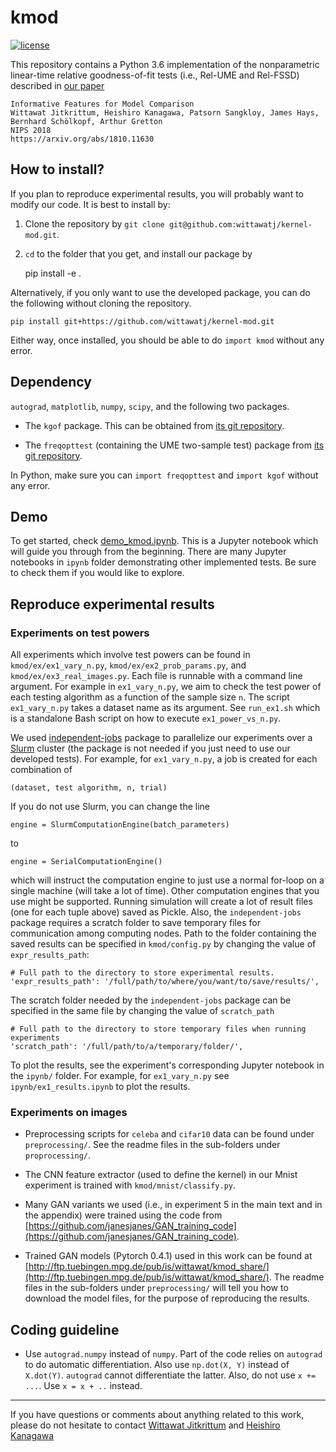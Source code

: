 # kmod

[![license](https://img.shields.io/github/license/mashape/apistatus.svg)](https://github.com/wittawatj/kernel-mod/blob/master/LICENSE)

This repository contains a Python 3.6 implementation of the nonparametric
linear-time relative goodness-of-fit tests (i.e., Rel-UME and Rel-FSSD)
described in [our paper](https://arxiv.org/abs/1810.11630)

    Informative Features for Model Comparison
    Wittawat Jitkrittum, Heishiro Kanagawa, Patsorn Sangkloy, James Hays, Bernhard Schölkopf, Arthur Gretton
    NIPS 2018
    https://arxiv.org/abs/1810.11630

## How to install?

If you plan to reproduce experimental results, you will probably want to modify
our code. It is best to install by:

1. Clone the repository by `git clone git@github.com:wittawatj/kernel-mod.git`.
2. `cd` to the folder that you get, and install our package by

    pip install -e .

Alternatively, if you only want to use the developed package, you can do the
following without cloning the repository. 

    pip install git+https://github.com/wittawatj/kernel-mod.git

Either way, once installed, you should be able to do `import kmod` without any error.


## Dependency

`autograd`, `matplotlib`, `numpy`, `scipy`, and the following two packages.

* The `kgof` package. This can be obtained from [its git
  repository](https://github.com/wittawatj/kernel-gof).

* The `freqopttest` (containing the UME two-sample test) package
  from  [its git repository](https://github.com/wittawatj/interpretable-test).

 In Python, make sure you can `import freqopttest` and `import kgof` without
   any error.


## Demo

To get started, check
[demo_kmod.ipynb](https://github.com/wittawatj/kernel-mod/blob/master/ipynb/demo_kmod.ipynb).
This is a Jupyter notebook which will guide you through from the beginning.
There are many Jupyter notebooks in `ipynb` folder demonstrating other
implemented tests. Be sure to check them if you would like to explore.


## Reproduce experimental results


### Experiments on test powers

All experiments which involve test powers can be found in
`kmod/ex/ex1_vary_n.py`, `kmod/ex/ex2_prob_params.py`, and
`kmod/ex/ex3_real_images.py`. Each file is runnable with a command line
argument. For example in
`ex1_vary_n.py`, we aim to check the test power of each testing algorithm
as a function of the sample size `n`. The script `ex1_vary_n.py` takes a
dataset name as its argument. See `run_ex1.sh` which is a standalone Bash
script on how to execute  `ex1_power_vs_n.py`.

We used [independent-jobs](https://github.com/wittawatj/independent-jobs)
package to parallelize our experiments over a
[Slurm](http://slurm.schedmd.com/) cluster (the package is not needed if you
just need to use our developed tests). For example, for
`ex1_vary_n.py`, a job is created for each combination of 

    (dataset, test algorithm, n, trial)

If you do not use Slurm, you can change the line 

    engine = SlurmComputationEngine(batch_parameters)

to 

    engine = SerialComputationEngine()

which will instruct the computation engine to just use a normal for-loop on a
single machine (will take a lot of time). Other computation engines that you
use might be supported. Running simulation will
create a lot of result files (one for each tuple above) saved as Pickle. Also, the `independent-jobs`
package requires a scratch folder to save temporary files for communication
among computing nodes. Path to the folder containing the saved results can be specified in 
`kmod/config.py` by changing the value of `expr_results_path`:

    # Full path to the directory to store experimental results.
    'expr_results_path': '/full/path/to/where/you/want/to/save/results/',

The scratch folder needed by the `independent-jobs` package can be specified in the same file
by changing the value of `scratch_path`

    # Full path to the directory to store temporary files when running experiments
    'scratch_path': '/full/path/to/a/temporary/folder/',

To plot the results, see the experiment's corresponding Jupyter notebook in the
`ipynb/` folder. For example, for `ex1_vary_n.py` see
`ipynb/ex1_results.ipynb` to plot the results.

### Experiments on images

* Preprocessing scripts for `celeba` and `cifar10` data can be found under
  `preprocessing/`.  See the readme files in the sub-folders under `proprocessing/`.

* The CNN feature extractor (used to define the kernel) in our Mnist experiment
  is trained with `kmod/mnist/classify.py`.
 
* Many GAN variants we used (i.e., in experiment 5 in the main text and in the
  appendix) were trained using the code from
  [https://github.com/janesjanes/GAN_training_code](https://github.com/janesjanes/GAN_training_code).

* Trained GAN models (Pytorch 0.4.1) used in this work can be found at
  [http://ftp.tuebingen.mpg.de/pub/is/wittawat/kmod_share/](http://ftp.tuebingen.mpg.de/pub/is/wittawat/kmod_share/).
  The readme files in the sub-folders under `preprocessing/` will tell you how
  to download the model files, for the purpose of reproducing the results.

## Coding guideline

* Use `autograd.numpy` instead of `numpy`. Part of the code relies on
  `autograd` to do automatic differentiation. Also use `np.dot(X, Y)` instead
  of `X.dot(Y)`. `autograd` cannot differentiate the latter. Also, do not use
  `x += ...`.  Use `x = x + ..` instead.


---------------

If you have questions or comments about anything related to this work, please
do not hesitate to contact [Wittawat Jitkrittum](http://wittawat.com) and
    [Heishiro Kanagawa](https://noukoudashisoup.github.io/)


